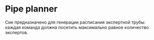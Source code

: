 # Pipe planner

Сие предназначено для генерации расписания экспертной трубы: каждая команда должна посетить максимально равное количество экспертов.

